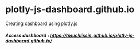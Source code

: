 # plotly-js-dashboard.github.io
Creating dashboard using plotly.js

##### Access dashboard : https://tmuchlissin.github.io/plotly-js-dashboard.github.io/
